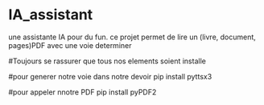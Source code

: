 # IA_assistant
une assistante IA pour du fun. ce projet permet de lire un (livre, document, pages)PDF avec une voie determiner


#Toujours se rassurer que tous nos elements soient installe


#pour generer notre voie dans notre devoir 
pip install pyttsx3

#pour appeler nnotre PDF
pip install pyPDF2
